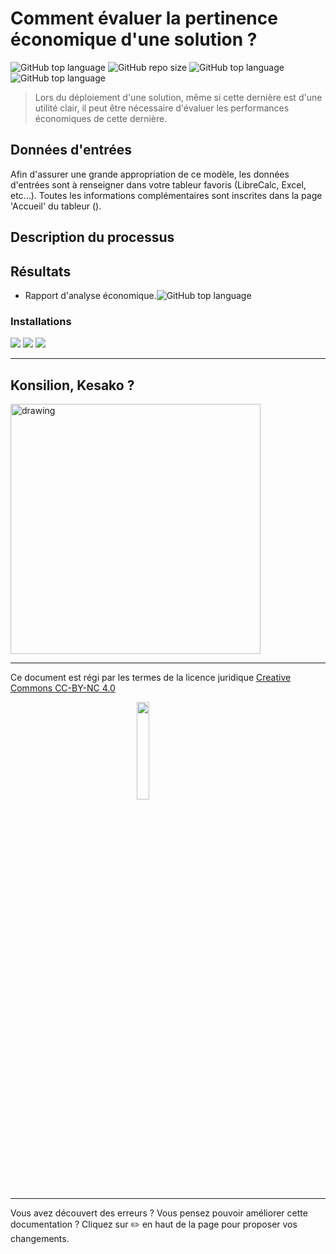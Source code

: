 # Comment évaluer la pertinence économique d'une solution ?
![GitHub top language](https://img.shields.io/github/languages/top/Konsilion/MN_Analyse_Economique?style=?style=for-the-badge)
![GitHub repo size](https://img.shields.io/github/repo-size/Konsilion/MN_Analyse_Economique?style=?style=for-the-badge)
![GitHub top language](https://img.shields.io/github/downloads/Konsilion/MN_Analyse_Economique/total.svg?color=fedcba)
![GitHub top language](https://img.shields.io/badge/Maintenu-Oui-green.svg)


> Lors du déploiement d'une solution, même si cette dernière est d'une utilité clair, il peut être nécessaire d'évaluer les performances économiques de cette dernière.

## Données d'entrées

Afin d'assurer une grande appropriation de ce modèle, les données d'entrées sont à renseigner dans votre tableur favoris (LibreCalc, Excel, etc...). Toutes les informations complémentaires sont inscrites dans la page 'Accueil' du tableur ().

## Description du processus


## Résultats

* Rapport d'analyse économique.![GitHub top language](https://img.shields.io/github/languages/top/Konsilion/MN_Analyse_Economique?style=?style=for-the-badge) 

### Installations
![](https://img.shields.io/badge/Windows-0078D6?style=for-the-badge&logo=windows&logoColor=white)
![](https://img.shields.io/badge/mac%20os-000000?style=for-the-badge&logo=apple&logoColor=white)
![](https://img.shields.io/badge/Linux-FCC624?style=for-the-badge&logo=linux&logoColor=black)


---
## Konsilion, Kesako ?

<img src="https://konsilion.fr/wp/wp-content/uploads/2022/04/Logo_Konsilion_V2.png" alt="drawing" width="400"/>

-----------
Ce document est régi par les termes de la licence juridique [Creative Commons CC-BY-NC 4.0](https://creativecommons.org/licenses/by-nc/4.0/deed.fr) 

<img style="display: block; margin: 0 auto;" src="https://mirrors.creativecommons.org/presskit/buttons/88x31/png/by-nc.png" width="20%">

---

Vous avez découvert des erreurs ? Vous pensez pouvoir améliorer cette documentation ? Cliquez sur :pencil2: en haut de la page pour proposer vos changements.

